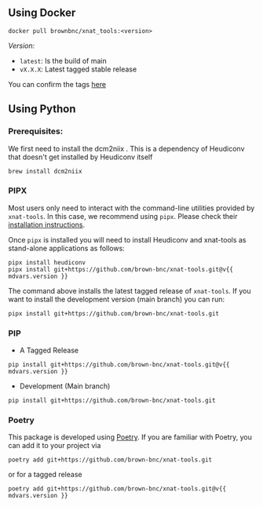 ## Using Docker

```
docker pull brownbnc/xnat_tools:<version>
```

_Version:_

- `latest`: Is the build of main
- `vX.X.X`: Latest tagged stable release

You can confirm the tags [here](https://hub.docker.com/repository/docker/brownbnc/xnat_tools/tags?page=1)

## Using Python

### Prerequisites:

We first need to install the dcm2niix . This is a dependency of Heudiconv that doesn't get installed by Heudiconv itself

```
brew install dcm2niix
```

### PIPX

Most users only need to interact with the command-line utilities provided by `xnat-tools`. In this case, we recommend using `pipx`. Please check their [installation instructions](https://github.com/pipxproject/pipx).

Once `pipx` is installed you will need to install Heudiconv and xnat-tools as stand-alone applications as follows:

```
pipx install heudiconv
pipx install git+https://github.com/brown-bnc/xnat-tools.git@v{{ mdvars.version }}
```

The command above installs the latest tagged release of `xnat-tools`. If you want to install the development version (main branch) you can run:

```
pipx install git+https://github.com/brown-bnc/xnat-tools.git
```

### PIP

- A Tagged Release

```
pip install git+https://github.com/brown-bnc/xnat-tools.git@v{{ mdvars.version }}
```

- Development (Main branch)

```
pip install git+https://github.com/brown-bnc/xnat-tools.git
```

### Poetry

This package is developed using [Poetry](https://python-poetry.org). If you are familiar with Poetry, you can add it to your project via

```
poetry add git+https://github.com/brown-bnc/xnat-tools.git
```

or for a tagged release

```
poetry add git+https://github.com/brown-bnc/xnat-tools.git@v{{ mdvars.version }}
```

